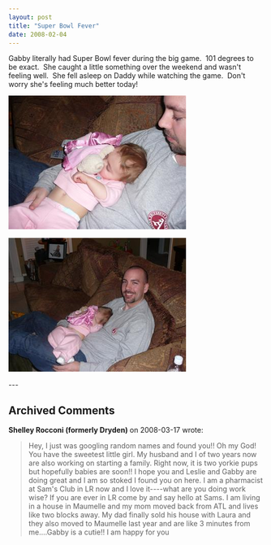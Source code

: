 ```yaml
---
layout: post
title: "Super Bowl Fever"
date: 2008-02-04
---
```


<p>Gabby literally had Super Bowl fever during the big game.  101 degrees to be exact.  She caught a little something over the weekend and wasn't feeling well.  She fell asleep on Daddy while watching the game.  Don't worry she's feeling much better today!</p>
<p><img alt="" height="263" src="/assets/images/2008-02-04-P1020134(Custom).jpg" width="350"/></p>
<p><img alt="" height="263" src="/assets/images/2008-02-04-P1020133(Custom).jpg" width="350"/></p>
---

## Archived Comments

**Shelley Rocconi  (formerly Dryden)** on 2008-03-17 wrote:

> Hey, I just was googling random names and found you!! Oh my God! You have the sweetest little girl. My husband and I of two years now are also working on starting a family. Right now, it is two yorkie pups but hopefully babies are soon!! I hope you and Leslie and Gabby are doing great and I am so stoked I found you on here. I am a pharmacist at Sam's Club in LR now and I love it----what are you doing work wise? If you are ever in LR come by and say hello at Sams. I am living in a house in Maumelle and my mom moved back from ATL and lives like two blocks away. My dad finally sold his house with Laura and they also moved to Maumelle last year and are like 3 minutes from me....Gabby is a cutie!! I am happy for you

